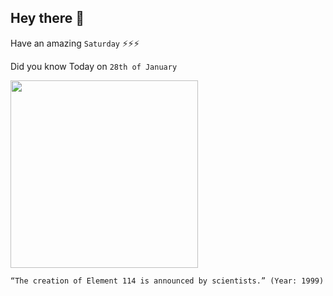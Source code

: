 ## Hey there 👋
Have an amazing `Saturday` ⚡⚡⚡

Did you know Today on `28th of January`
 
 [<img src="https://www.chemistrylearner.com/wp-content/uploads/2018/03/Flerovium-Atomic-Structure-Bohr-Model.png" width="300" />](https://en.wikipedia.org/wiki/Flerovium#:~:text=was%20published%20in%20January%201999s) 
 ```
“The creation of Element 114 is announced by scientists.” (Year: 1999)
```
